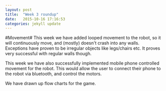 ```yaml
---
layout: post
title:  "Week 3 roundup"
date:   2015-10-16 17:16:53
categories: jekyll update
---
```

#Movement#
This week we have added looped movement to the robot, so it will
continuously move, and (mostly) doesn't crash into any walls. Exceptions
have proven to be irregular objects like legs/chairs etc. It proves very
successful with regular walls though.

This week we have also successfully implemented mobile phone controlled
movement for the robot. This would allow the user to connect their phone
to the robot via bluetooth, and control the motors.

We have drawn up flow charts for the game.

[jekyll]:      http://jekyllrb.com
[jekyll-gh]:   https://github.com/jekyll/jekyll
[jekyll-help]: https://github.com/jekyll/jekyll-help
